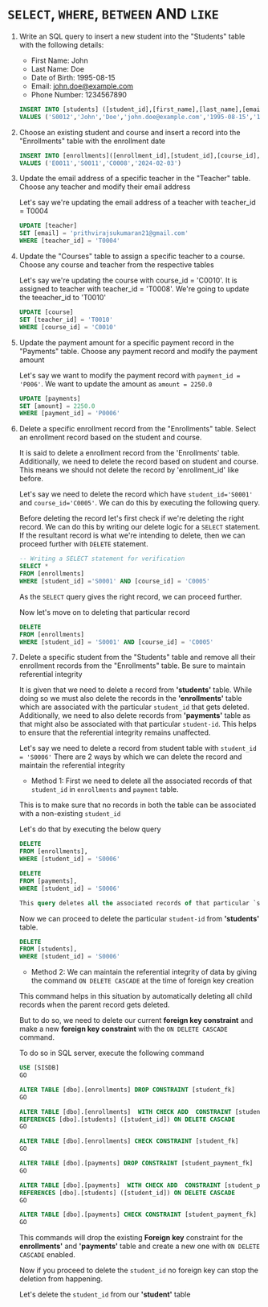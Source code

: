 # `SELECT`, `WHERE`, `BETWEEN` AND `LIKE`

1. Write an SQL query to insert a new student into the "Students" table with the following details:
    - First Name: John
    - Last Name: Doe
    - Date of Birth: 1995-08-15
    - Email: john.doe@example.com
    - Phone Number: 1234567890

    ```sql
    INSERT INTO [students] ([student_id],[first_name],[last_name],[email],[date_of_birth],[phone_number])
    VALUES ('S0012','John','Doe','john.doe@example.com','1995-08-15','1234567890');
    ```
2. Choose an existing student and course and insert a record into the "Enrollments" table with the enrollment date

    ```sql
    INSERT INTO [enrollments]([enrollment_id],[student_id],[course_id],[enrollment_date])
	VALUES ('E0011','S0011','C0008','2024-02-03')
    ```

3. Update the email address of a specific teacher in the "Teacher" table. Choose any teacher and modify their email address

    Let's say we're updating the email address of a teacher with teacher_id = T0004

    ```sql
    UPDATE [teacher]
    SET [email] = 'prithvirajsukumaran21@gmail.com'
    WHERE [teacher_id] = 'T0004'
    ```
4. Update the "Courses" table to assign a specific teacher to a course. Choose any course and teacher from the respective tables

    Let's say we're updating the course with course_id = 'C0010'. It is assigned to teacher with teacher_id = 'T0008'.
    We're going to update the teeacher_id to 'T0010'

    ```sql
    UPDATE [course]
    SET [teacher_id] = 'T0010'
    WHERE [course_id] = 'C0010'
    ```
5. Update the payment amount for a specific payment record in the "Payments" table. Choose any payment record and modify the payment amount

    Let's say we want to modify the payment record with `payment_id = 'P006'`. We want to update the amount as `amount = 2250.0`
    ```sql
    UPDATE [payments]
    SET [amount] = 2250.0
    WHERE [payment_id] = 'P0006'
    ```

6. Delete a specific enrollment record from the "Enrollments" table. Select an enrollment record based on the student and course.
    
    It is said to delete a enrollment record from the 'Enrollments' table.
    Additionally, we need to delete the record based on student and course. 
    This means we should not delete the record by 'enrollment_id' like before.

    Let's say we need to delete the record which have `student_id='S0001'` and `course_id='C0005'`. We can do this by executing the following query.

    Before deleting the record let's first check if we're deleting the right record. We can do this by writing our delete logic for a `SELECT` statement. If the resultant record is what we're intending to delete, then we can proceed further with `DELETE` statement.

    ```sql
    -- Writing a SELECT statement for verification
    SELECT *
    FROM [enrollments]
    WHERE [student_id] ='S0001' AND [course_id] = 'C0005'
    ```

    As the `SELECT` query gives the right record, we can proceed further.

    Now let's move on to deleting that particular record
    ```sql
    DELETE
    FROM [enrollments]
    WHERE [student_id] = 'S0001' AND [course_id] = 'C0005'
    ```
7. Delete a specific student from the "Students" table and remove all their enrollment records from the "Enrollments" table. Be sure to maintain referential integrity

    It is given that we need to delete a record from **'students'** table. While doing so we must also delete the records in the **'enrollments'** table which are associated with the particular `student_id` that gets deleted. Additionally, we need to also delete records from **'payments'** table as that might also be associated with that particular `student-id`. This helps to ensure that the referential integrity remains unaffected.

    Let's say we need to delete a record from student table with `student_id = 'S0006'`
    There are 2 ways by which we can delete the record and maintain the referential integrity

    - Method 1:
    First we need to delete all the associated records of that `student_id` in `enrollments` and `payment` table.

    This is to make sure that no records in both the table can be associated with a non-existing `student_id`

    Let's do that by executing the below query
    ```sql
    DELETE
    FROM [enrollments],
    WHERE [student_id] = 'S0006'

    DELETE
    FROM [payments],
    WHERE [student_id] = 'S0006'

    This query deletes all the associated records of that particular `student_id`
    ```
    Now we can proceed to delete the particular `student-id` from **'students'** table.

    ```sql
    DELETE
    FROM [students],
    WHERE [student_id] = 'S0006'
    ```
    - Method 2:
    We can maintain the referential integrity of data by giving the command `ON DELETE CASCADE` at the time of foreign key creation 
    
    This command helps in this situation by automatically deleting all child records when the parent record gets deleted.

    But to do so, we need to delete our current **foreign key constraint** and make a new **foreign key constraint** with the `ON DELETE CASCADE` command.

    To do so in SQL server, execute the following command
    ```sql
    USE [SISDB]
    GO

    ALTER TABLE [dbo].[enrollments] DROP CONSTRAINT [student_fk]
    GO

    ALTER TABLE [dbo].[enrollments]  WITH CHECK ADD  CONSTRAINT [student_fk] FOREIGN KEY([student_id])
    REFERENCES [dbo].[students] ([student_id]) ON DELETE CASCADE
    GO

    ALTER TABLE [dbo].[enrollments] CHECK CONSTRAINT [student_fk]
    GO

    ALTER TABLE [dbo].[payments] DROP CONSTRAINT [student_payment_fk]
    GO

    ALTER TABLE [dbo].[payments]  WITH CHECK ADD  CONSTRAINT [student_payment_fk] FOREIGN KEY([student_id])
    REFERENCES [dbo].[students] ([student_id]) ON DELETE CASCADE
    GO

    ALTER TABLE [dbo].[payments] CHECK CONSTRAINT [student_payment_fk]
    GO
    ```
    This commands will drop the existing **Foreign key** constraint for the **enrollments'** and **'payments'** table and create a new one with `ON DELETE CASCADE` enabled.

    Now if you proceed to delete the `student_id` no foreign key can stop the deletion from happening.

    Let's delete the `student_id` from our **'student'** table
    ```sql
    
    ```